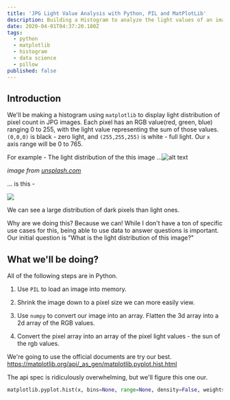 ```yaml
---
title: 'JPG Light Value Analysis with Python, PIL and MatPlotLib'
description: Building a Histogram to analyze the light values of an image
date: 2020-04-01T04:37:20.180Z
tags:
  - python
  - matplotlib
  - histogram
  - data science
  - pillow
published: false
---
```

## Introduction

We'll be making a histogram using `matplotlib` to display light distribution of pixel count in JPG images. Each pixel has an RGB value(red, green, blue) ranging 0 to 255, with the light value representing the sum of those values. `(0,0,0)` is black - zero light, and `(255,255,255)` is white - full light. Our `x` axis range will be 0 to 765. 

For example -  The light distribution of the this image ...![alt text](https://images.unsplash.com/photo-1583364481915-dacea3e06d18?ixlib=rb-1.2.1&ixid=eyJhcHBfaWQiOjEyMDd9&auto=format&fit=crop&w=600&q=80 "Example Image for Light Distribution")

*image from [unsplash.com](unsplash.com)*

[](unsplash.com)... is this - 

![](/uploads/3lightdistroimages_introexample.png)

We can see a large distribution of dark pixels than light ones. 



Why are we doing this? Because we can! While I don't have a ton of specific use cases for this, being able to use data to answer questions is important. Our initial question is "What is the light distribution of this image?" 



## What we'll be doing? 

All of the following steps are in Python. 

1.  Use `PIL` to load an image into memory. 

2. Shrink the image down to a pixel size we can more easily view. 

3. Use `numpy` to convert our image into an array. Flatten the 3d array into a 2d array of the RGB values. 

4. Convert the pixel array into an array of the pixel light values - the sun of the rgb values.  



We're going to use the official documents are try our best.  https://matplotlib.org/api/_as_gen/matplotlib.pyplot.hist.html

The api spec is ridiculously overwhelming, but we'll figure this one our. 

```python
matplotlib.pyplot.hist(x, bins=None, range=None, density=False, weights=None, cumulative=False, bottom=None, histtype='bar', align='mid', orientation='vertical', rwidth=None, log=False, color=None, label=None, stacked=False, *, data=None, **kwargs)[source]
```